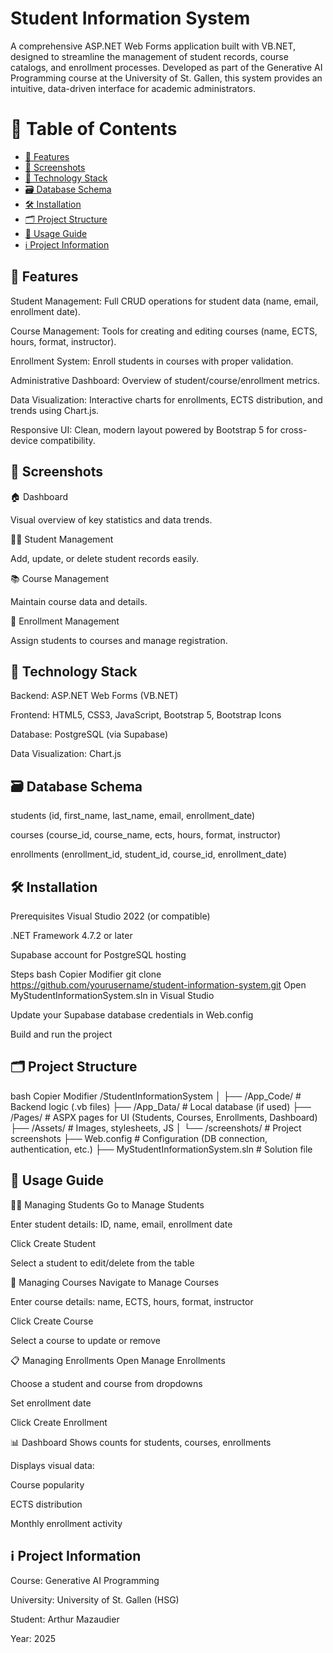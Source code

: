 # Student Information System

A comprehensive ASP.NET Web Forms application built with VB.NET, designed to streamline the management of student records, course catalogs, and enrollment processes. Developed as part of the Generative AI Programming course at the University of St. Gallen, this system provides an intuitive, data-driven interface for academic administrators.

# 📑 Table of Contents
- [🎯 Features](#features)  
- [📸 Screenshots](#screenshots)  
- [🧰 Technology Stack](#technology-stack)  
- [🗃️ Database Schema](#database-schema)  
- [🛠️ Installation](#installation)  
- [🗂️ Project Structure](#project-structure)  
- [📘 Usage Guide](#usage-guide)  
- [ℹ️ Project Information](#project-information)  

## 🎯 Features
Student Management: Full CRUD operations for student data (name, email, enrollment date).

Course Management: Tools for creating and editing courses (name, ECTS, hours, format, instructor).

Enrollment System: Enroll students in courses with proper validation.

Administrative Dashboard: Overview of student/course/enrollment metrics.

Data Visualization: Interactive charts for enrollments, ECTS distribution, and trends using Chart.js.

Responsive UI: Clean, modern layout powered by Bootstrap 5 for cross-device compatibility.

## 📸 Screenshots
🏠 Dashboard

Visual overview of key statistics and data trends.

👨‍🎓 Student Management

Add, update, or delete student records easily.

📚 Course Management

Maintain course data and details.

📝 Enrollment Management

Assign students to courses and manage registration.

## 🧰 Technology Stack
Backend: ASP.NET Web Forms (VB.NET)

Frontend: HTML5, CSS3, JavaScript, Bootstrap 5, Bootstrap Icons

Database: PostgreSQL (via Supabase)

Data Visualization: Chart.js

## 🗃️ Database Schema
students
(id, first_name, last_name, email, enrollment_date)

courses
(course_id, course_name, ects, hours, format, instructor)

enrollments
(enrollment_id, student_id, course_id, enrollment_date)

## 🛠️ Installation
Prerequisites
Visual Studio 2022 (or compatible)

.NET Framework 4.7.2 or later

Supabase account for PostgreSQL hosting

Steps
bash
Copier
Modifier
git clone https://github.com/yourusername/student-information-system.git
Open MyStudentInformationSystem.sln in Visual Studio

Update your Supabase database credentials in Web.config

Build and run the project

## 🗂️ Project Structure
bash
Copier
Modifier
/StudentInformationSystem
│
├── /App_Code/             # Backend logic (.vb files)
├── /App_Data/             # Local database (if used)
├── /Pages/                # ASPX pages for UI (Students, Courses, Enrollments, Dashboard)
├── /Assets/               # Images, stylesheets, JS
│   └── /screenshots/      # Project screenshots
├── Web.config             # Configuration (DB connection, authentication, etc.)
├── MyStudentInformationSystem.sln  # Solution file
## 📘 Usage Guide
🧑‍🎓 Managing Students
Go to Manage Students

Enter student details: ID, name, email, enrollment date

Click Create Student

Select a student to edit/delete from the table

📘 Managing Courses
Navigate to Manage Courses

Enter course details: name, ECTS, hours, format, instructor

Click Create Course

Select a course to update or remove

📋 Managing Enrollments
Open Manage Enrollments

Choose a student and course from dropdowns

Set enrollment date

Click Create Enrollment

📊 Dashboard
Shows counts for students, courses, enrollments

Displays visual data:

Course popularity

ECTS distribution

Monthly enrollment activity

## ℹ️ Project Information
Course: Generative AI Programming

University: University of St. Gallen (HSG)

Student: Arthur Mazaudier

Year: 2025
